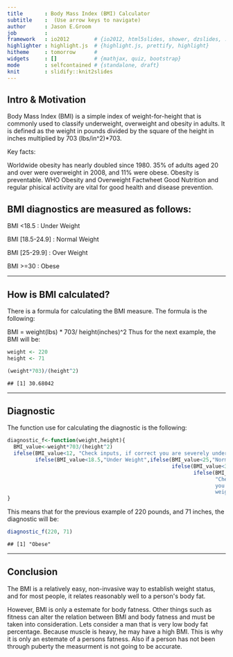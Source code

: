 ```yaml
---
title       : Body Mass Index (BMI) Calculator
subtitle    :  (Use arrow keys to navigate)
author      : Jason E.Groom
job         : 
framework   : io2012        # {io2012, html5slides, shower, dzslides, ...}
highlighter : highlight.js  # {highlight.js, prettify, highlight}
hitheme     : tomorrow      # 
widgets     : []            # {mathjax, quiz, bootstrap}
mode        : selfcontained # {standalone, draft}
knit        : slidify::knit2slides
---
```


## Intro & Motivation
Body Mass Index (BMI) is a simple index of weight-for-height that is commonly used to classify underweight, overweight and obesity in adults. It is defined as the weight in pounds divided by the square of the height in inches multiplied by 703 (lbs/in^2)*703.

Key facts:

Worldwide obesity has nearly doubled since 1980.
35% of adults aged 20 and over were overweight in 2008, and 11% were obese.
Obesity is preventable. WHO Obesity and Overweight Factwheet
Good Nutrition and regular phisical activity are vital for good health and disease prevention. 

## BMI diagnostics are measured as follows:
BMI <18.5 : Under Weight

BMI [18.5-24.9] : Normal Weight

BMI [25-29.9] : Over Weight

BMI >=30 : Obese

---
## How is BMI calculated?

There is a formula for calculating the BMI measure. The formula is the following:

BMI = weight(lbs) * 703/ height(inches)^2
Thus for the next example, the BMI will be:

```r
weight <- 220
height <- 71

(weight*703)/(height^2)
```

```
## [1] 30.68042
```

---

## Diagnostic
The function use for calculating the diagnostic is the following:


```r
diagnostic_f<-function(weight,height){
  BMI_value<-weight*703/(height^2)
  ifelse(BMI_value<12, "Check inputs, if correct you are severely under weight", 
         ifelse(BMI_value<18.5,"Under Weight",ifelse(BMI_value<25,"Normal",
                                                     ifelse(BMI_value<30,"Over Weight",
                                                            ifelse(BMI_value<60, "Obese", 
                                                                   "Check inputs, if correct 
                                                                   you are severely over
                                                                   weight")))))
}
```

This means that for the previous example of 220 pounds, and 71 inches, the diagnostic will be:


```r
diagnostic_f(220, 71)
```

```
## [1] "Obese"
```

---

## Conclusion

The BMI is a relatively easy, non-invasive way to establish weight status, and for most people, it relates reasonably well to a person's body fat.  

However, BMI is only a estemate for body fatness. Other things such as fitness can alter the relation between BMI and body fatness and must be taken into consideration. Lets consider a man that is very low body fat percentage. Because muscle is heavy, he may have a high BMI.  This is why it is only an estemate of a persons fatness. Also if a person has not been through puberty the measurment is not going to be accurate.  

